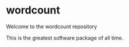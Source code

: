 # wordcount

Welcome to the wordcount repository

This is the greatest software package of all time.

